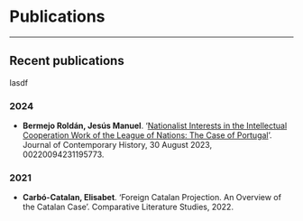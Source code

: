 # Publications

---

## Recent publications

Iasdf

### 2024
* **Bermejo Roldán, Jesús Manuel**. ‘[Nationalist Interests in the Intellectual Cooperation Work of the League of Nations: The Case of Portugal](https://doi.org/10.1177/00220094231195773)’. Journal of Contemporary History, 30 August 2023, 00220094231195773.


### 2021
* **Carbó-Catalan, Elisabet**. ‘Foreign Catalan Projection. An Overview of the Catalan Case’. Comparative Literature Studies, 2022.


